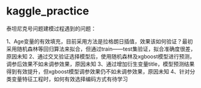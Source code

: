 # kaggle_practice

泰坦尼克号问题建模过程遇到的问题：


1、Age变量的有效填充，目前采用方法是拉格朗日插值，效果该如何验证？最初采用随机森林等回归算法来拟合，但通过train——test集验证，拟合准确度很差，原因未知
2、通过交叉验证选择模型后，使用随机森林及xgboost模型进行预测，调参后效果不如未调参效果，原因未知
3、通过增加衍生变量title，模型预测结果得到有效提升，但xgboost模型调参效果仍不如未调参效果，原因未知
4、针对分类变量特征工程时，如何有效选择编码方式有待学习
